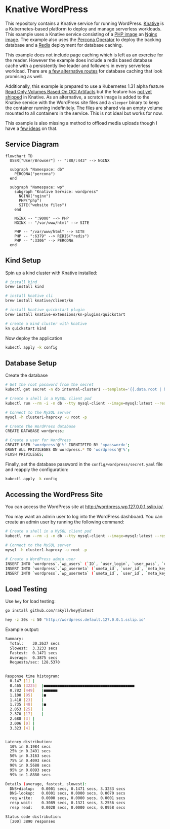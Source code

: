 # Knative WordPress

This repository contains a Knative service for running WordPress. [Knative](https://knative.dev/) is a Kubernetes-based platform to deploy and manage serverless workloads. This example uses a Knative service consisting of a [PHP image](https://hub.docker.com/_/wordpress) an [Nginx image](https://hub.docker.com/_/nginx). The example also uses the [Percona Operator](https://docs.percona.com/percona-operator-for-mysql/pxc/kubectl.html) to deploy the backing database and a [Redis](https://hub.docker.com/_/redis) deployment for database caching.

This example does not include page caching which is left as an exercise for the reader. However the example does include a redis based database cache with a persistently live leader and followers in every serverless workload. There are [a few alternative routes](docs/notes-on-database-cache.md) for database caching that look promising as well.

Additionally, this example is prepared to use a Kubernetes 1.31 alpha feature [Read Only Volumes Based On OCI Artifacts](https://kubernetes.io/blog/2024/08/16/kubernetes-1-31-image-volume-source/) but the feature has [not yet shipped](https://github.com/knative/serving/pull/15878) in Knative. As an alternative, a scratch image is added to the Knative service with the WordPress site files and a `sleeper` binary to keep the container running indefinitely. The files are shared via an empty volume mounted to all containers in the service. This is not ideal but works for now.

This example is also missing a method to offload media uploads though I have a [few ideas](docs/notes-on-offloading-media.md) on that.

## Service Diagram

```mermaid
flowchart TD
  USER["User/Browser"] -- ":80/:443" --> NGINX

  subgraph "Namespace: db"
    PERCONA("percona")
  end

  subgraph "Namespace: wp"
    subgraph "Knative Service: wordpress"
      NGINX("nginx")
      PHP("php")
      SITE("website files")
    end

    NGINX -- ":9000" --> PHP
    NGINX -- "/var/www/html" --> SITE

    PHP -- "/var/www/html" --> SITE
    PHP -- ":6379" --> REDIS("redis")
    PHP -- ":3306" --> PERCONA
  end
```

## Kind Setup

Spin up a kind cluster with Knative installed:

```sh
# install kind
brew install kind

# install knative cli
brew install knative/client/kn

# install knative quickstart plugin
brew install knative-extensions/kn-plugins/quickstart

# create a kind cluster with knative
kn quickstart kind
```

Now deploy the application
```sh
kubectl apply -k config
```

## Database Setup

Create the database

```sh
# Get the root password from the secret
kubectl get secret -n db internal-cluster1 --template='{{.data.root | base64decode}}{{"\n"}}'

# Create a shell in a MySQL client pod
kubectl run --rm -i -n db --tty mysql-client --image=mysql:latest --restart=Never -- bash -il

# Connect to the MySQL server
mysql -h cluster1-haproxy -u root -p

# Create the WordPress database
CREATE DATABASE wordpress;

# Create a user for WordPress
CREATE USER 'wordpress'@'%' IDENTIFIED BY '<password>';
GRANT ALL PRIVILEGES ON wordpress.* TO 'wordpress'@'%';
FLUSH PRIVILEGES;
```

Finally, set the database password in the `config/wordpress/secret.yaml` file and reapply the configuration:

```sh
kubectl apply -k config
```

## Accessing the WordPress Site

You can access the WordPress site at http://wordpress.wp.127.0.0.1.sslip.io/.

You may want an admin user to log into the WordPress dashboard. You can create an admin user by running the following command:

```sh
# Create a shell in a MySQL client pod
kubectl run --rm -i -n db --tty mysql-client --image=mysql:latest --restart=Never -- bash -il

# Connect to the MySQL server
mysql -h cluster1-haproxy -u root -p

# Create a WordPress admin user
INSERT INTO `wordpress`.`wp_users` (`ID`, `user_login`, `user_pass`, `user_nicename`, `user_email`, `user_url`, `user_registered`, `user_activation_key`, `user_status`, `display_name`) VALUES ('3', 'test', MD5('test'), 'Test User', 'test@n8.gay', '', '2025-07-06 00:00:00', '', '0', 'Test User');
INSERT INTO `wordpress`.`wp_usermeta` (`umeta_id`, `user_id`, `meta_key`, `meta_value`) VALUES (NULL, '3', 'wp_capabilities', 'a:1:{s:13:"administrator";s:1:"1";}');
INSERT INTO `wordpress`.`wp_usermeta` (`umeta_id`, `user_id`, `meta_key`, `meta_value`) VALUES (NULL, '3', 'wp_user_level', '10');
```

## Load Testing

Use `hey` for load testing:

```sh
go install github.com/rakyll/hey@latest
```

```sh
hey -z 30s -c 50 "http://wordpress.default.127.0.0.1.sslip.io"
```

Example output:
```sh
Summary:
  Total:	30.2637 secs
  Slowest:	3.3233 secs
  Fastest:	0.1471 secs
  Average:	0.3875 secs
  Requests/sec:	128.5370
  

Response time histogram:
  0.147 [1]	|
  0.465 [3225]	|■■■■■■■■■■■■■■■■■■■■■■■■■■■■■■■■■■■■■■■■
  0.782 [449]	|■■■■■■
  1.100 [95]	|■
  1.418 [23]	|
  1.735 [48]	|■
  2.053 [25]	|
  2.370 [17]	|
  2.688 [3]	|
  3.006 [0]	|
  3.323 [4]	|


Latency distribution:
  10% in 0.1984 secs
  25% in 0.2491 secs
  50% in 0.3163 secs
  75% in 0.4093 secs
  90% in 0.5688 secs
  95% in 0.8093 secs
  99% in 1.8880 secs

Details (average, fastest, slowest):
  DNS+dialup:	0.0001 secs, 0.1471 secs, 3.3233 secs
  DNS-lookup:	0.0001 secs, 0.0000 secs, 0.0070 secs
  req write:	0.0000 secs, 0.0000 secs, 0.0001 secs
  resp wait:	0.3089 secs, 0.1321 secs, 3.2556 secs
  resp read:	0.0028 secs, 0.0000 secs, 0.0958 secs

Status code distribution:
  [200]	3890 responses
```
